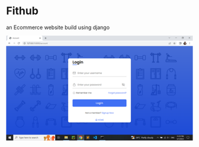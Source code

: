 # **Fithub**

an Ecommerce website build using django 

<img src="assets/Screenshot (381).png" width="900"/> 
